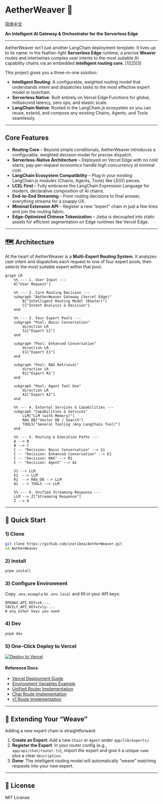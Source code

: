# AetherWeaver 🧶
[简体中文](README-CN.md)

**An Intelligent AI Gateway & Orchestrator for the Serverless Edge**

---

AetherWeaver isn’t just another LangChain deployment template. It lives up to its name: in the feather-light **Serverless Edge** runtime, a precise **Weaver** routes and intertwines complex user intents to the most suitable AI capability chains via an embedded **intelligent routing core**. [1][2][3]

This project gives you a three-in-one solution:
- **Intelligent Routing**: A configurable, weighted routing model that understands intent and dispatches tasks to the most effective expert model or toolchain.
- **Serverless Native**: Built entirely on Vercel Edge Functions for global, millisecond latency, zero ops, and elastic scale.
- **LangChain Native**: Rooted in the LangChain.js ecosystem so you can reuse, extend, and compose any existing Chains, Agents, and Tools seamlessly.

---

## Core Features

- **Routing Core** – Beyond simple conditionals, AetherWeaver introduces a configurable, weighted decision model for precise dispatch.
- **Serverless-Native Architecture** – Deployed on Vercel Edge with no cold starts; pay-per-request economics handle high concurrency at minimal cost.
- **LangChain Ecosystem Compatibility** – Plug in your existing LangChain.js modules (Chains, Agents, Tools) like LEGO pieces.
- **LCEL First** – Fully embraces the LangChain Expression Language for modern, declarative composition of AI chains.
- **End-to-End Streaming** – From routing decisions to final answer, everything streams for a snappy UX.
- **Minimal Extension API** – Register a new “expert” chain in just a few lines and join the routing fabric.
- **Edge-Optimized Chinese Tokenization** – Jieba is decoupled into static assets for efficient segmentation on Edge runtimes like Vercel Edge.

---

## 🗺️ Architecture

At the heart of AetherWeaver is a **Multi-Expert Routing System**. It analyzes user intent and dispatches each request to one of four expert pools, then selects the most suitable expert within that pool.

```mermaid
graph LR
    %% --- 1. User Input ---
    A["User Request"]

    %% --- 2. Core Routing Decision ---
    subgraph "AetherWeaver Gateway (Vercel Edge)"
        B["Intelligent Routing Model (Router)"]
        C{"Intent Analysis & Decision"}
    end

    %% --- 3. Four Expert Pools ---
    subgraph "Pool: Basic Conversation"
        direction LR
        S1["Expert S1"]
    end

    subgraph "Pool: Enhanced Conversation"
        direction LR
        E1["Expert E1"]
    end

    subgraph "Pool: RAG Retrieval"
        direction LR
        R1["Expert R1"]
    end

    subgraph "Pool: Agent Tool Use"
        direction LR
        A1["Expert A1"]
    end

    %% --- 4. External Services & Capabilities ---
    subgraph "Capabilities & Services"
        LLM["LLM (with Memory)"]
        RAG_DB["Vector DB / Search"]
        TOOLS["General Tooling (Any LangChain Tool)"]
    end

    %% --- 5. Routing & Execution Paths ---
    A --> B
    B --> C
    C -- "Decision: Basic Conversation" --> S1
    C -- "Decision: Enhanced Conversation" --> E1
    C -- "Decision: RAG" --> R1
    C -- "Decision: Agent" --> A1

    S1 --> LLM
    E1  --> LLM
    R1  --> RAG_DB --> LLM
    A1  --> TOOLS --> LLM

    %% --- 6. Unified Streaming Response ---
    LLM --> Z["Streaming Response"]
    Z --> A
```

---

## 🚀 Quick Start

### 1) Clone
```bash
git clone https://github.com/inoribea/AetherWeaver.git
cd AetherWeaver
```

### 2) Install
```bash
pnpm install
```

### 3) Configure Environment
Copy `.env.example` to `.env.local` and fill in your API keys:
```env
OPENAI_API_KEY=sk-...
TAVILY_API_KEY=tvly-...
# any other keys you need
```

### 4) Dev
```bash
pnpm dev
```

### 5) One-Click Deploy to Vercel
[
![Deploy to Vercel](https://vercel.com/button)
](https://vercel.com/new/clone?repository-url=https%3A%2F%2Fgithub.com%2Finoribea%2FAetherWeaver&project-name=aetherweaver&repository-name=aetherweaver)

#### Reference Docs

- [Vercel Deployment Guide](docs/vercel_deployment_guide.md)
- [Environment Variables Example](.env.example)
- [Unified Router Implementation](utils/unified-router.ts)
- [Chat Route Implementation](/api/chat/route.ts)
- [v1 Route Implementation](app/api/v1/chat/completions/route.ts)

---

## 🔧 Extending Your “Weave”

Adding a new expert chain is straightforward:

1. **Create an Expert**: Add a new `Chain` or `Agent` under `app/lib/experts/`.
2. **Register the Expert**: In your router config (e.g., `app/api/chat/router.ts`), import the expert and give it a unique `name` plus a clear `description`.
3. **Done**: The intelligent routing model will automatically “weave” matching requests into your new expert.

---

## 📜 License
MIT License
